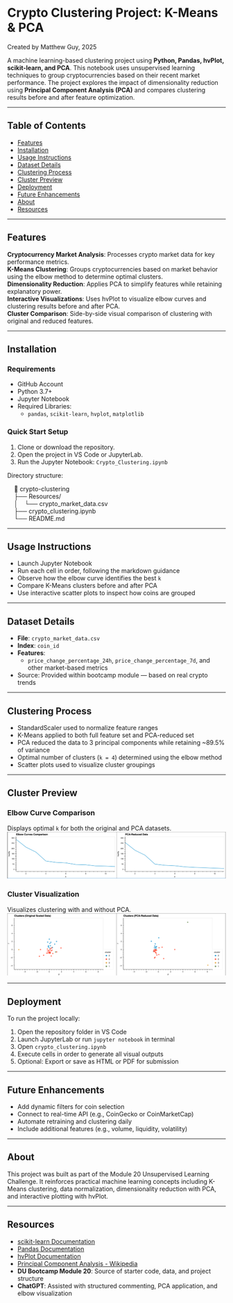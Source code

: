 # **Crypto Clustering Project: K-Means & PCA**

Created by Matthew Guy, 2025

A machine learning-based clustering project using **Python, Pandas, hvPlot, scikit-learn, and PCA**. This notebook uses unsupervised learning techniques to group cryptocurrencies based on their recent market performance. The project explores the impact of dimensionality reduction using **Principal Component Analysis (PCA)** and compares clustering results before and after feature optimization.

---

## **Table of Contents**
- [Features](#features)
- [Installation](#installation)
- [Usage Instructions](#usage-instructions)
- [Dataset Details](#dataset-details)
- [Clustering Process](#clustering-process)
- [Cluster Preview](#cluster-preview)
- [Deployment](#deployment)
- [Future Enhancements](#future-enhancements)
- [About](#about)
- [Resources](#resources)

---

## **Features**

**Cryptocurrency Market Analysis**: Processes crypto market data for key performance metrics.  
**K-Means Clustering**: Groups cryptocurrencies based on market behavior using the elbow method to determine optimal clusters.  
**Dimensionality Reduction**: Applies PCA to simplify features while retaining explanatory power.  
**Interactive Visualizations**: Uses hvPlot to visualize elbow curves and clustering results before and after PCA.  
**Cluster Comparison**: Side-by-side visual comparison of clustering with original and reduced features.

---

## **Installation**

### **Requirements**
- GitHub Account  
- Python 3.7+  
- Jupyter Notebook  
- Required Libraries:
  - `pandas`, `scikit-learn`, `hvplot`, `matplotlib`

### **Quick Start Setup**

1. Clone or download the repository.  
2. Open the project in VS Code or JupyterLab.  
3. Run the Jupyter Notebook: `Crypto_Clustering.ipynb`

Directory structure:

&nbsp;&nbsp;&nbsp;&nbsp;📁 crypto-clustering  
&nbsp;&nbsp;&nbsp;&nbsp;├── Resources/  
&nbsp;&nbsp;&nbsp;&nbsp;│&nbsp;&nbsp;&nbsp;&nbsp;└── crypto_market_data.csv  
&nbsp;&nbsp;&nbsp;&nbsp;├── crypto_clustering.ipynb  
&nbsp;&nbsp;&nbsp;&nbsp;└── README.md  

---

## **Usage Instructions**

- Launch Jupyter Notebook  
- Run each cell in order, following the markdown guidance  
- Observe how the elbow curve identifies the best `k`  
- Compare K-Means clusters before and after PCA  
- Use interactive scatter plots to inspect how coins are grouped

---

## **Dataset Details**

- **File**: `crypto_market_data.csv`  
- **Index**: `coin_id`  
- **Features**:  
  - `price_change_percentage_24h`, `price_change_percentage_7d`, and other market-based metrics  
- Source: Provided within bootcamp module — based on real crypto trends

---

## **Clustering Process**

- StandardScaler used to normalize feature ranges  
- K-Means applied to both full feature set and PCA-reduced set  
- PCA reduced the data to 3 principal components while retaining ~89.5% of variance  
- Optimal number of clusters (`k = 4`) determined using the elbow method  
- Scatter plots used to visualize cluster groupings

---

## **Cluster Preview**

### Elbow Curve Comparison  
Displays optimal `k` for both the original and PCA datasets.  
![Elbow Comparison](Images/elbow_comparison.png)

### Cluster Visualization  
Visualizes clustering with and without PCA.  
![Cluster Comparison](Images/cluster_comparison.png)

---

## **Deployment**

To run the project locally:

1. Open the repository folder in VS Code  
2. Launch JupyterLab or run `jupyter notebook` in terminal  
3. Open `crypto_clustering.ipynb`  
4. Execute cells in order to generate all visual outputs  
5. Optional: Export or save as HTML or PDF for submission

---

## **Future Enhancements**

- Add dynamic filters for coin selection  
- Connect to real-time API (e.g., CoinGecko or CoinMarketCap)  
- Automate retraining and clustering daily  
- Include additional features (e.g., volume, liquidity, volatility)

---

## **About**

This project was built as part of the Module 20 Unsupervised Learning Challenge. It reinforces practical machine learning concepts including K-Means clustering, data normalization, dimensionality reduction with PCA, and interactive plotting with hvPlot.

---

## **Resources**

- [scikit-learn Documentation](https://scikit-learn.org)  
- [Pandas Documentation](https://pandas.pydata.org)  
- [hvPlot Documentation](https://hvplot.holoviz.org/)  
- [Principal Component Analysis - Wikipedia](https://en.wikipedia.org/wiki/Principal_component_analysis)  
- **DU Bootcamp Module 20**: Source of starter code, data, and project structure  
- **ChatGPT**: Assisted with structured commenting, PCA application, and elbow visualization
